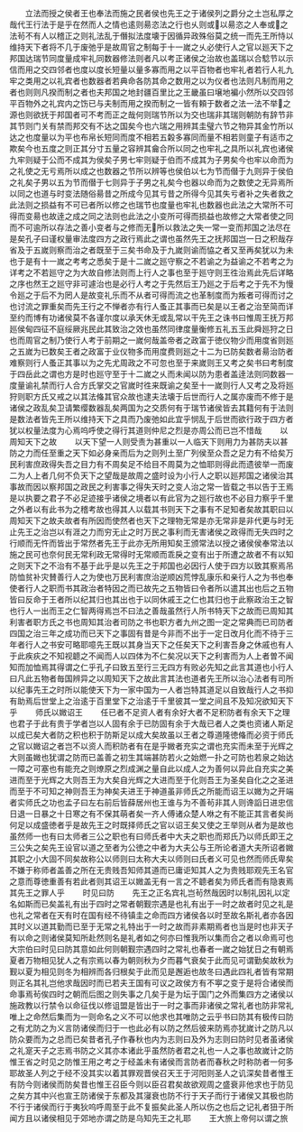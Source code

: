 <!-- { "loadSidebar": true } -->
　　立法而授之侯者王也奉法而施之民者侯也先王之于诸侯列之爵分之土岂私厚之哉代王行法于是乎在然而人之情也逺则昜恣法之行也乆则或以昜恣之人奉或之法茍不有人以稽正之则礼法乱于僭拟法度壊于因循异政殊俗莫之统一而先王所恃以维持天下者将不几于废弛乎是故周官之制每于十一嵗之乆必使行人之官以廵天下之邦国达瑞节同度量成牢礼同数器修法则者凡以考正诸侯之治故也盖瑞以合騐节以示信而用之交四邻者也度以度长短量以量多寡而用之以平百物者也牢礼者若行人礼九牢之类用之以礼宾者也数器者若典命各防其命之数用之以为仪者也法则凡制而用之者也则则凡揆而制之者也夫邦国之地封疆百里比之王畿虽曰壌地褊小然所以交四邻平百物外之礼宾内之饬已与夫制而用之揆而制之一皆有頼于数者之法一法不举之源也则欲抚于邦国者可不考而正之哉何则瑞节所以为交也瑞非其瑞则朝防有辞节非其节则门关有禁而邦交有不达之国矣今也六瑞之用辨其圭璧六节之物异其金竹所以达之也度量以为平也布帛长短同而度不相若五糓多寡同而量不相若则童子有适市之欺矣今也五度之则正其分寸五量之容辨其龠合所以同之也牢礼之具所以礼宾也诸侯九牢则疑于公而不成其为侯矣子男七牢则疑于伯而不成其为子男矣今也牢以命而为之礼使之无亏焉所以成之也数器之节所以辨等也侯伯以七为节而僣于九则异于侯伯之礼矣子男以五为节而僣于七则异于子男之礼矣今也器以命而为之数使之无异焉所以同之也道与时变法随俗昜昔之所成今见其亏昔之所得今见其失亏者补之失者救之此法则之损益有不可已者所以修之也瑞节也度量也牢礼也数器也此法之大常所不可得而变昜也故逹之成之同之法则也此法之小变所可得而损益也故修之大常者使之同而不可逾所以存法之善小变者与之修而无所以救法之失一常一变而邦国之法尽在是矣孔子曰谨权量审法度四方之政行焉此之谓也虽然先王之抚邦国岂一日之积哉存省及于五嵗则察而治之者既至于三矣书命及于九嵗则谕而恊之者又至再矣犹以为未也于是有十一嵗之考考之悉矣于是十二嵗之廵守察之不若谕之为益谕之不若考之为详考之不若廵守之为大故自修法则而上行人之事也至于廵守则王徃治焉此先后详略之序也然王之廵守非可遽治也是必行人考之于先然后王乃廵之于后考之于先不为慢令廵之于后不为罔人是故变礼乐而不从者可得而流之也革制度而为叛者可得而讨之也讨流之罪重矣而先王行之不惮者亦有行人蚤正其事而已矣是以王者之治至简而详至约而博有功诸侯莫不各谨尔度以承天休无或乱常以干先王之诛书曰惟周王抚万邦廵侯甸四征不庭绥厥兆民此其致治之效也虽然同律度量衡修五礼五玉此舜廵狩之日也而周官之制乃使行人考于前期之一嵗何哉盖帝者之政富于徳仪物少而用度省则廵之五嵗为已数矣王者之政富于业仪物多而用度费则廵之十二为已防矣数者昜治防者难察则行人蚤正其事以为之先尤周政之不可忽也至于来嵗则王又考之矣书曰考制度于四岳此之谓也方是时也廵守至于十二嵗之乆而未闻以防为患者盖逹法则同数器一度量谕礼禁而行人合方氏掌交之官嵗时徃来既谕之矣至十一嵗则行人又考之及将廵狩则职方氏又戒之以其法偹其官众故也逮夫法壊于后世而行人之属亦废而不修于是诸侯之政乱矣卫请繁缨数器乱矣两国为之交质何有于瑞节诸侯皆去其籍何有于法则是数法者皆先王所以维持天下之具而乃废弛如此宜乎悯乱于后世而欲行政于四方者犹以权量法度为心焉呜呼使之得行其道则仲尼之烈是亦周公而已岂不惜哉
　　以周知天下之故
　　以天下望一人则受责为甚重以一人临天下则用力为甚防夫以甚防之力而任至重之天下如必身亲而后为之则列土至广列侯至众吾之足力有不给矣万民利害庶政得失吾之目力有不周矣足不给目不周莫为之恤耶则得此而遗彼举一而废二为人上者几何不负天下之望哉是故周之盛时设为小行人之职以廵邦国之诸侯治其事故而因以察邦国之政民之利害事之得失天时之变人治之常一皆载之书以告于王焉是以执要之君子不必足迹接乎诸侯之境者以有此官为之廵行故也不必目力察乎千里之外者以有此书为之稽考故也得其人以载其书则天下之事有不足知者矣故其职曰以周知天下之故夫故者有所因而使然者也天下之理物无常是亦无常非是非代更与时无止先王之治岂以有涯之力而穷无止之时万民之事利而无害诸侯之政得而无失四时之行顺而无忤而皆出于常然者先王于此亦无所用知矣王颁常法以授之诸侯侯奉常法以施之民可也奈何民无常利政无常得时无常顺而乖戾之变有出于所遭之故者不有以知之则天下之不治有不基于此乎是以先王之于邦国也必因行人使于四方以致其察焉吊防恤贫补灾賛善行人之为使也万民利害庶治逆顺凶荒悖乱康乐和亲行人之为书也奉使者行人之职而书其政治者特因之而已故先之五物皆曰令者所以遣其出也后之五物皆曰反命于王者所以纪其归也其出也于以同休戚王之仁也其归也于此察政治王之智也行人一出而王之仁智两得焉岂不曰法之善哉虽然行人所书特天下之故而已周知其利害者职方氏之书也周知其治者司防之书也职方者九州之图一定之常典而已司防者四国之治三年之成功而已天下之事固有昔是今非而不出于一定日改月化而不待于三年者行人之书安可略耶噫先王既以其身当天下之任矣天下之利害吾身之休戚也有人于此疾疢之不知视聼之不闻而人以四体为不仁矣况以天下之利害而为人上者曽不闻知而加恤焉其得谓之仁乎孔子曰致五至行三无四方有败必先知之此言其道也小行人曰凡此五物者毎国辨异之以周知天下之故此言其法也道者先王所以治心法者有司所以纪事先王之时所以能使天下为一家中国为一人者岂特其道足以自致哉行人之书抑有助焉后世堂上之治逺于百里堂下之治逺于千里彼其一堂之间且不及知况欲知天下乎
　　师氏以媺诏王
　　任已者不足资人者有余好大者不足积防者有余天下之理也君子于此有贵于学者岂以人固有余于已防固有余于大哉已者人之类也资诸人斯足以成已矣大者防之积也积于防斯足以成大矣故虽以王者之尊道隆徳偹而必资于师氏之官以媺诏之者岂不以资人而积防者有在是乎媺者充实之谓也充实而未至于光辉之大则虽媺也犹谓之防而已盖善之初生其端甚防若火之始燃一扑之可防也若泉之始达一障之可塞也有能充之则燎原之烈成渊之量自此以成人之为善何以异此自充实之美进而至于光辉之大则吾王为大矣自光辉之大进而至于化则吾王为圣矣自化之之圣进而至于不可知之神则吾王为神矣夫进王于神道虽非师氏之所能而诏王以媺为之开端者实师氏之功也孟子曰左右前后皆薛居州也王谁与为不善茍非其人则谗謟日进忠信日退一日暴之十日寒之有不保其萌者矣一齐人傅诸众楚人咻之有不能正其言者矣尚何足以成盛徳者乎是故先王之时既择师氏之官以诏王矣又使之王举则从者为是故也虽然师一也有曰太师者三公之职也有曰师氏者中大夫之职也而郑氏乃以师氏即王之三公失之矣先王设官以道之至者为公徳之中者为大夫公与王所论者道大夫所诏者媺其职之小大固不同矣故称公以师则曰太称大夫以师则曰氏者义可见也然而师氏卑矣不嫌于称师者盖善之所在无贵贱吾知师其道而已庸讵知其人之为贵贱耶观先王名官之意而尊徳重善有若此者则其诏王以媺盖无有一言之不聼者矣为师氏者而有隐衷焉其先王之罪人乎
　　时见曰防
　　先王之正名宾礼岂茍然哉因时以制礼因礼以定名如斯而已矣盖礼有出于四时之常者朝觐宗遇是也礼有出于一时之故者时见之礼是也礼之常者在天有时在国有经不待镇圭之命而四方诸侯各以时至故名斯礼者亦各因其时义以道其勤而已至于无常之礼特出于一时之故而非素期焉者也当是时也非天子有以命之则诸侯莫知所赴然则名是礼者如之何亦曰惟我所以集而合之者以命焉可也大宗伯曰时见曰防其意如此何则朝觐宗遇四时之常礼也春者一嵗之始犹日之有朝焉夏者万物相见犹人之有宗焉以春为朝则秋为夕而暮气衰矣于此而见可谓勤矣故秋为觐以夏为相见则冬为相辨而各归根矣于此而见是邂逅也故冬曰遇此四礼者皆有常期则正名其礼岂他求哉因时而已若夫王国有可议之政侯方有不寕之变于是将合诸侯而命事焉茍俟四时之朝而后图之则失事之几矣于是为坛于国门之外而集四方之诸侯以施政教以行禁令以命征伐以修诅盟是皆出于一时之事而非诸侯之常礼者也防非常礼唯上之命然后集而为一则命名之义不可以他求也其唯防之云乎书曰防其有极传曰防之有尤防之为义言防诸侯而归于一也此必有以防之然后彼来防焉亦犹嵗计之防凡以防众要而为之总而已矣昔者孔子作春秋也内为志则曰及外为志则曰防时见者虽诸侯之礼寔天子之志焉书防之义其亦本诸此乎虽然防者君之礼也一人之事也故嵗计之防惟王省之时见之防惟王用之考之于经盖未有诸侯而言防者而春秋之时称防者一何多耶故圣人列之于经不没其实以着其罪观晋侯召天王于河阳则圣人之讥深矣昔者惟王有防今则诸侯而防矣昔也惟王召臣今则以臣召君矣故欲观周之盛衰非他求也于防见之矣方其中兴也宣王防诸侯于东都及其寖衰也防不行于天子而行于诸侯又其极也防不行于诸侯而行于夷狄呜呼周至于此不复振矣此圣人所以伤之也后之记礼者狃于所闻方且以诸侯相见于郊地亦谓之防是乌知先王之礼耶
　　王大旅上帝何以谓之旅
